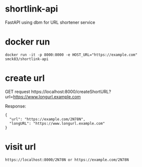 # shortlink-api
FastAPI using dbm for URL shortener service

# docker run

    docker run -it -p 8000:8000 -e HOST_URL="https://example.com" smck83/shortlink-api

# create url
GET request
    https://localhost:8000/createShortURL?url=https://www.longurl.example.com

Response:

    {
      "url": "https://example.com/2N78N",
      "longURL": "https://www.longurl.example.com"
    }

    
# visit url

    https://localhost:8000/2N78N or https://example.com/2N78N
    
